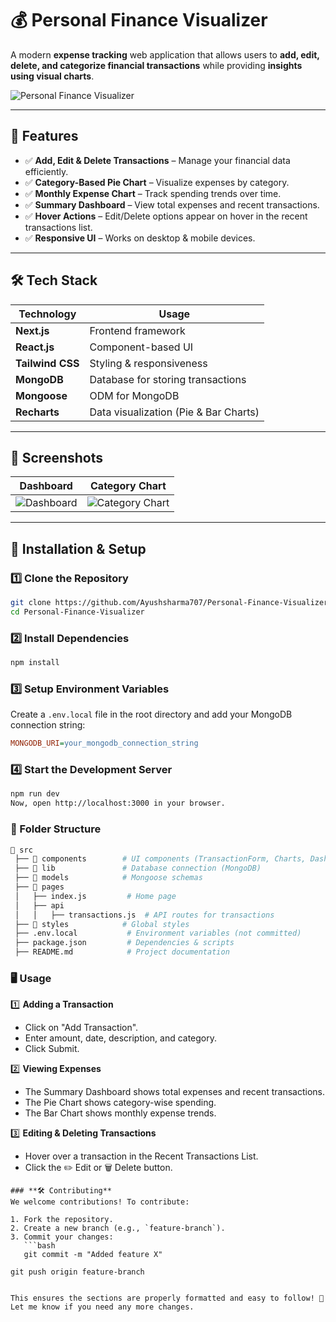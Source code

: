 # 💰 Personal Finance Visualizer  

A modern **expense tracking** web application that allows users to **add, edit, delete, and categorize financial transactions** while providing **insights using visual charts**.

![Personal Finance Visualizer](https://via.placeholder.com/1000x300?text=Personal+Finance+Visualizer) <!-- Replace with actual image -->

---

## 🚀 Features  

- ✅ **Add, Edit & Delete Transactions** – Manage your financial data efficiently.  
- ✅ **Category-Based Pie Chart** – Visualize expenses by category.  
- ✅ **Monthly Expense Chart** – Track spending trends over time.  
- ✅ **Summary Dashboard** – View total expenses and recent transactions.  
- ✅ **Hover Actions** – Edit/Delete options appear on hover in the recent transactions list.  
- ✅ **Responsive UI** – Works on desktop & mobile devices.  

---

## 🛠️ Tech Stack  

| **Technology** | **Usage** |
|--------------|-----------|
| **Next.js** | Frontend framework |
| **React.js** | Component-based UI |
| **Tailwind CSS** | Styling & responsiveness |
| **MongoDB** | Database for storing transactions |
| **Mongoose** | ODM for MongoDB |
| **Recharts** | Data visualization (Pie & Bar Charts) |

---

## 📸 Screenshots  

| **Dashboard** | **Category Chart** |
|------------|---------------|
| ![Dashboard](https://via.placeholder.com/500x300?text=Dashboard) | ![Category Chart](https://via.placeholder.com/500x300?text=Category+Chart) |

---

## 🔧 Installation & Setup  

### **1️⃣ Clone the Repository**  
```bash
git clone https://github.com/Ayushsharma707/Personal-Finance-Visualizer.git
cd Personal-Finance-Visualizer 
```
### **2️⃣ Install Dependencies**  
```bash
npm install
```
### **3️⃣ Setup Environment Variables**  
Create a `.env.local` file in the root directory and add your MongoDB connection string:  

```ini
MONGODB_URI=your_mongodb_connection_string
```
### **4️⃣ Start the Development Server**  
```bash
npm run dev
Now, open http://localhost:3000 in your browser.
```

### **📂 Folder Structure**  

```graphql
📂 src
 ├── 📂 components        # UI components (TransactionForm, Charts, Dashboard)
 ├── 📂 lib               # Database connection (MongoDB)
 ├── 📂 models            # Mongoose schemas
 ├── 📂 pages
 │   ├── index.js         # Home page
 │   ├── api
 │   │   ├── transactions.js  # API routes for transactions
 ├── 📂 styles            # Global styles
 ├── .env.local           # Environment variables (not committed)
 ├── package.json         # Dependencies & scripts
 ├── README.md            # Project documentation

```
### **🖥️ Usage**

1️⃣ **Adding a Transaction**  
- Click on "Add Transaction".  
- Enter amount, date, description, and category.  
- Click Submit.  

2️⃣ **Viewing Expenses**  
- The Summary Dashboard shows total expenses and recent transactions.  
- The Pie Chart shows category-wise spending.  
- The Bar Chart shows monthly expense trends.  

3️⃣ **Editing & Deleting Transactions**  
- Hover over a transaction in the Recent Transactions List.  
- Click the ✏️ Edit or 🗑️ Delete button.

```
### **🛠️ Contributing**  
We welcome contributions! To contribute:

1. Fork the repository.
2. Create a new branch (e.g., `feature-branch`).
3. Commit your changes:  
   ```bash
   git commit -m "Added feature X"

git push origin feature-branch


This ensures the sections are properly formatted and easy to follow! 🚀 Let me know if you need any more changes.
```



